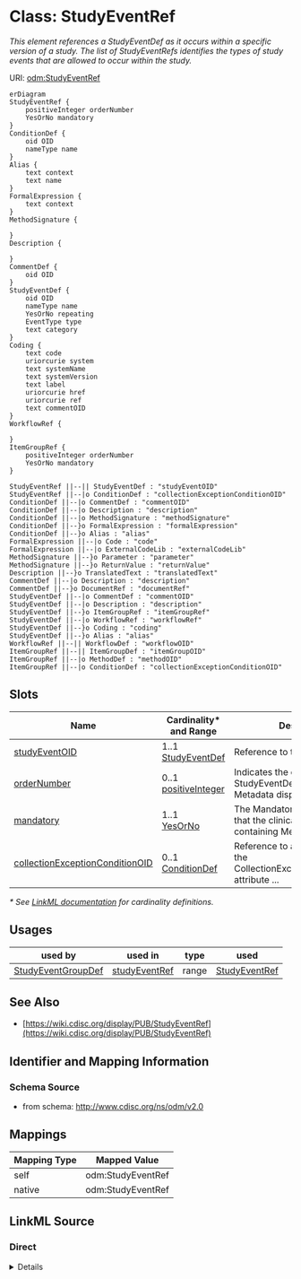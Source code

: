 # Class: StudyEventRef

_This element references a StudyEventDef as it occurs within a specific version of a study. The list of StudyEventRefs identifies the types of study events that are allowed to occur within the study._




URI: [odm:StudyEventRef](http://www.cdisc.org/ns/odm/v2.0/StudyEventRef)


```mermaid
erDiagram
StudyEventRef {
    positiveInteger orderNumber  
    YesOrNo mandatory  
}
ConditionDef {
    oid OID  
    nameType name  
}
Alias {
    text context  
    text name  
}
FormalExpression {
    text context  
}
MethodSignature {

}
Description {

}
CommentDef {
    oid OID  
}
StudyEventDef {
    oid OID  
    nameType name  
    YesOrNo repeating  
    EventType type  
    text category  
}
Coding {
    text code  
    uriorcurie system  
    text systemName  
    text systemVersion  
    text label  
    uriorcurie href  
    uriorcurie ref  
    text commentOID  
}
WorkflowRef {

}
ItemGroupRef {
    positiveInteger orderNumber  
    YesOrNo mandatory  
}

StudyEventRef ||--|| StudyEventDef : "studyEventOID"
StudyEventRef ||--|o ConditionDef : "collectionExceptionConditionOID"
ConditionDef ||--|o CommentDef : "commentOID"
ConditionDef ||--|o Description : "description"
ConditionDef ||--|o MethodSignature : "methodSignature"
ConditionDef ||--}o FormalExpression : "formalExpression"
ConditionDef ||--}o Alias : "alias"
FormalExpression ||--|o Code : "code"
FormalExpression ||--|o ExternalCodeLib : "externalCodeLib"
MethodSignature ||--}o Parameter : "parameter"
MethodSignature ||--}o ReturnValue : "returnValue"
Description ||--}o TranslatedText : "translatedText"
CommentDef ||--|o Description : "description"
CommentDef ||--}o DocumentRef : "documentRef"
StudyEventDef ||--|o CommentDef : "commentOID"
StudyEventDef ||--|o Description : "description"
StudyEventDef ||--}o ItemGroupRef : "itemGroupRef"
StudyEventDef ||--|o WorkflowRef : "workflowRef"
StudyEventDef ||--}o Coding : "coding"
StudyEventDef ||--}o Alias : "alias"
WorkflowRef ||--|| WorkflowDef : "workflowOID"
ItemGroupRef ||--|| ItemGroupDef : "itemGroupOID"
ItemGroupRef ||--|o MethodDef : "methodOID"
ItemGroupRef ||--|o ConditionDef : "collectionExceptionConditionOID"

```



<!-- no inheritance hierarchy -->


## Slots

| Name | Cardinality* and Range | Description | Inheritance |
| ---  | --- | --- | --- |
| [studyEventOID](studyEventOID.md) | 1..1 <br/> [StudyEventDef](StudyEventDef.md) | Reference to the StudyEventDef . | direct |
| [orderNumber](orderNumber.md) | 0..1 <br/> [positiveInteger](positiveInteger.md) | Indicates the order in which this StudyEventDef appears in Metadata displays ... | direct |
| [mandatory](mandatory.md) | 1..1 <br/> [YesOrNo](YesOrNo.md) | The Mandatory flag indicates that the clinical data for the containing MetaDa... | direct |
| [collectionExceptionConditionOID](collectionExceptionConditionOID.md) | 0..1 <br/> [ConditionDef](ConditionDef.md) | Reference to a ConditionDef If the CollectionExceptionConditionOID attribute ... | direct |

_* See [LinkML documentation](https://linkml.io/linkml/schemas/slots.html#slot-cardinality) for cardinality definitions._




## Usages

| used by | used in | type | used |
| ---  | --- | --- | --- |
| [StudyEventGroupDef](StudyEventGroupDef.md) | [studyEventRef](studyEventRef.md) | range | [StudyEventRef](StudyEventRef.md) |






## See Also

* [https://wiki.cdisc.org/display/PUB/StudyEventRef](https://wiki.cdisc.org/display/PUB/StudyEventRef)

## Identifier and Mapping Information







### Schema Source


* from schema: http://www.cdisc.org/ns/odm/v2.0





## Mappings

| Mapping Type | Mapped Value |
| ---  | ---  |
| self | odm:StudyEventRef |
| native | odm:StudyEventRef |





## LinkML Source

<!-- TODO: investigate https://stackoverflow.com/questions/37606292/how-to-create-tabbed-code-blocks-in-mkdocs-or-sphinx -->

### Direct

<details>
```yaml
name: StudyEventRef
description: This element references a StudyEventDef as it occurs within a specific
  version of a study. The list of StudyEventRefs identifies the types of study events
  that are allowed to occur within the study.
from_schema: http://www.cdisc.org/ns/odm/v2.0
see_also:
- https://wiki.cdisc.org/display/PUB/StudyEventRef
rank: 1000
slots:
- studyEventOID
- orderNumber
- mandatory
- collectionExceptionConditionOID
slot_usage:
  studyEventOID:
    name: studyEventOID
    description: Reference to the StudyEventDef .
    comments:
    - 'Required

      range: oidref

      Must match the OID attribute for a StudyEventDef in the Study/MetaDataVersion.'
    domain_of:
    - StudyEventRef
    - AbsoluteTimingConstraint
    - StudyEventData
    - KeySet
    range: StudyEventDef
    required: true
  orderNumber:
    name: orderNumber
    description: Indicates the order in which this StudyEventDef appears in Metadata
      displays or data entry applications. OrderNumbers provide an ordering on the
      StudyEventDefs for use whenever a list of StudyEventDefs is presented to a user.
      They do not imply anything about event scheduling, time ordering, or data correctness.
      Order of execution and timing between study events and groups of study events
      must be defined in WorkflowDef elements. Scheduling will be realized in StudyTiming
      and its child elements that reference StudyEventGroups.
    comments:
    - 'Optional

      range: positiveInteger

      The StudyEventRefs within a StudyEventGroup must not have duplicate OrderNumber
      values.'
    domain_of:
    - StudyEventGroupRef
    - StudyEventRef
    - ItemGroupRef
    - ItemRef
    - CodeListItem
    - Parameter
    - ReturnValue
    - StudyEndPointRef
    range: positiveInteger
  mandatory:
    name: mandatory
    description: The Mandatory flag indicates that the clinical data for the containing
      MetaDataVersion would be incomplete without an instance of this type of Study
      Event for each subject per the study protocol. ODM clinical data files that
      are incomplete in this sense may be considered incomplete for study review and
      analysis purposes.
    comments:
    - 'Required

      enum values: (Yes | No)

      The data for each subject in the study must include a StudyEventData element
      with this StudyEventOID, when the value is "Yes".'
    domain_of:
    - StudyEventGroupRef
    - StudyEventRef
    - ItemGroupRef
    - ItemRef
    range: YesOrNo
    required: true
  collectionExceptionConditionOID:
    name: collectionExceptionConditionOID
    description: Reference to a ConditionDef If the CollectionExceptionConditionOID
      attribute is provided, it references a ConditionDef that describes the circumstances
      under which data for this study event should not be collected.
    comments:
    - 'Optional

      range: oidref

      The CollectionExceptionConditionOID value must match the OID attribute for a
      ConditionDef in this Study/MetaDataVersion.'
    domain_of:
    - StudyEventGroupRef
    - StudyEventRef
    - ItemGroupRef
    - ItemRef
    range: ConditionDef
class_uri: odm:StudyEventRef

```
</details>

### Induced

<details>
```yaml
name: StudyEventRef
description: This element references a StudyEventDef as it occurs within a specific
  version of a study. The list of StudyEventRefs identifies the types of study events
  that are allowed to occur within the study.
from_schema: http://www.cdisc.org/ns/odm/v2.0
see_also:
- https://wiki.cdisc.org/display/PUB/StudyEventRef
rank: 1000
slot_usage:
  studyEventOID:
    name: studyEventOID
    description: Reference to the StudyEventDef .
    comments:
    - 'Required

      range: oidref

      Must match the OID attribute for a StudyEventDef in the Study/MetaDataVersion.'
    domain_of:
    - StudyEventRef
    - AbsoluteTimingConstraint
    - StudyEventData
    - KeySet
    range: StudyEventDef
    required: true
  orderNumber:
    name: orderNumber
    description: Indicates the order in which this StudyEventDef appears in Metadata
      displays or data entry applications. OrderNumbers provide an ordering on the
      StudyEventDefs for use whenever a list of StudyEventDefs is presented to a user.
      They do not imply anything about event scheduling, time ordering, or data correctness.
      Order of execution and timing between study events and groups of study events
      must be defined in WorkflowDef elements. Scheduling will be realized in StudyTiming
      and its child elements that reference StudyEventGroups.
    comments:
    - 'Optional

      range: positiveInteger

      The StudyEventRefs within a StudyEventGroup must not have duplicate OrderNumber
      values.'
    domain_of:
    - StudyEventGroupRef
    - StudyEventRef
    - ItemGroupRef
    - ItemRef
    - CodeListItem
    - Parameter
    - ReturnValue
    - StudyEndPointRef
    range: positiveInteger
  mandatory:
    name: mandatory
    description: The Mandatory flag indicates that the clinical data for the containing
      MetaDataVersion would be incomplete without an instance of this type of Study
      Event for each subject per the study protocol. ODM clinical data files that
      are incomplete in this sense may be considered incomplete for study review and
      analysis purposes.
    comments:
    - 'Required

      enum values: (Yes | No)

      The data for each subject in the study must include a StudyEventData element
      with this StudyEventOID, when the value is "Yes".'
    domain_of:
    - StudyEventGroupRef
    - StudyEventRef
    - ItemGroupRef
    - ItemRef
    range: YesOrNo
    required: true
  collectionExceptionConditionOID:
    name: collectionExceptionConditionOID
    description: Reference to a ConditionDef If the CollectionExceptionConditionOID
      attribute is provided, it references a ConditionDef that describes the circumstances
      under which data for this study event should not be collected.
    comments:
    - 'Optional

      range: oidref

      The CollectionExceptionConditionOID value must match the OID attribute for a
      ConditionDef in this Study/MetaDataVersion.'
    domain_of:
    - StudyEventGroupRef
    - StudyEventRef
    - ItemGroupRef
    - ItemRef
    range: ConditionDef
attributes:
  studyEventOID:
    name: studyEventOID
    description: Reference to the StudyEventDef .
    comments:
    - 'Required

      range: oidref

      Must match the OID attribute for a StudyEventDef in the Study/MetaDataVersion.'
    from_schema: http://www.cdisc.org/ns/odm/v2.0
    rank: 1000
    alias: studyEventOID
    owner: StudyEventRef
    domain_of:
    - StudyEventRef
    - AbsoluteTimingConstraint
    - StudyEventData
    - KeySet
    range: StudyEventDef
    required: true
  orderNumber:
    name: orderNumber
    description: Indicates the order in which this StudyEventDef appears in Metadata
      displays or data entry applications. OrderNumbers provide an ordering on the
      StudyEventDefs for use whenever a list of StudyEventDefs is presented to a user.
      They do not imply anything about event scheduling, time ordering, or data correctness.
      Order of execution and timing between study events and groups of study events
      must be defined in WorkflowDef elements. Scheduling will be realized in StudyTiming
      and its child elements that reference StudyEventGroups.
    comments:
    - 'Optional

      range: positiveInteger

      The StudyEventRefs within a StudyEventGroup must not have duplicate OrderNumber
      values.'
    from_schema: http://www.cdisc.org/ns/odm/v2.0
    rank: 1000
    alias: orderNumber
    owner: StudyEventRef
    domain_of:
    - StudyEventGroupRef
    - StudyEventRef
    - ItemGroupRef
    - ItemRef
    - CodeListItem
    - Parameter
    - ReturnValue
    - StudyEndPointRef
    range: positiveInteger
  mandatory:
    name: mandatory
    description: The Mandatory flag indicates that the clinical data for the containing
      MetaDataVersion would be incomplete without an instance of this type of Study
      Event for each subject per the study protocol. ODM clinical data files that
      are incomplete in this sense may be considered incomplete for study review and
      analysis purposes.
    comments:
    - 'Required

      enum values: (Yes | No)

      The data for each subject in the study must include a StudyEventData element
      with this StudyEventOID, when the value is "Yes".'
    from_schema: http://www.cdisc.org/ns/odm/v2.0
    rank: 1000
    alias: mandatory
    owner: StudyEventRef
    domain_of:
    - StudyEventGroupRef
    - StudyEventRef
    - ItemGroupRef
    - ItemRef
    range: YesOrNo
    required: true
  collectionExceptionConditionOID:
    name: collectionExceptionConditionOID
    description: Reference to a ConditionDef If the CollectionExceptionConditionOID
      attribute is provided, it references a ConditionDef that describes the circumstances
      under which data for this study event should not be collected.
    comments:
    - 'Optional

      range: oidref

      The CollectionExceptionConditionOID value must match the OID attribute for a
      ConditionDef in this Study/MetaDataVersion.'
    from_schema: http://www.cdisc.org/ns/odm/v2.0
    rank: 1000
    alias: collectionExceptionConditionOID
    owner: StudyEventRef
    domain_of:
    - StudyEventGroupRef
    - StudyEventRef
    - ItemGroupRef
    - ItemRef
    range: ConditionDef
class_uri: odm:StudyEventRef

```
</details>